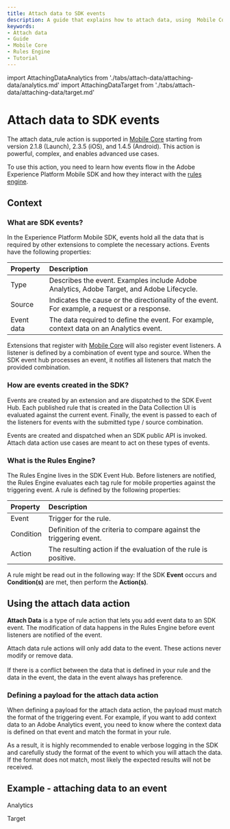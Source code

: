```yaml
---
title: Attach data to SDK events
description: A guide that explains how to attach data, using  Mobile Core, to your Mobile SDK events.
keywords:
- Attach data
- Guide
- Mobile Core
- Rules Engine
- Tutorial
---
```


import AttachingDataAnalytics from './tabs/attach-data/attaching-data/analytics.md'
import AttachingDataTarget from './tabs/attach-data/attaching-data/target.md'

# Attach data to SDK events

The attach data_rule action is supported in [Mobile Core](../../home/base/mobile-core/index.md) starting from version 2.1.8 (Launch), 2.3.5 (iOS), and 1.4.5 (Android). This action is powerful, complex, and enables advanced use cases.

To use this action, you need to learn how events flow in the Adobe Experience Platform Mobile SDK and how they interact with the [rules engine](../../home/base/mobile-core/rules-engine/index.md).

## Context

### What are SDK events?

In the Experience Platform Mobile SDK, events hold all the data that is required by other extensions to complete the necessary actions. Events have the following properties:

| Property | Description |
| :--- | :--- |
| Type | Describes the event. Examples include Adobe Analytics, Adobe Target, and Adobe Lifecycle. |
| Source | Indicates the cause or the directionality of the event. For example, a request or a response. |
| Event data | The data required to define the event. For example, context data on an Analytics event. |

Extensions that register with [Mobile Core](../../home/base/mobile-core/index.md) will also register event listeners. A listener is defined by a combination of event type and source. When the SDK event hub processes an event, it notifies all listeners that match the provided combination.

### How are events created in the SDK?

Events are created by an extension and are dispatched to the SDK Event Hub. Each published rule that is created in the Data Collection UI is evaluated against the current event. Finally, the event is passed to each of the listeners for events with the submitted type / source combination.

<InlineAlert variant="info" slots="text"/>

Events are created and dispatched when an SDK public API is invoked. Attach data action use cases are meant to act on these types of events.

### What is the Rules Engine?

The Rules Engine lives in the SDK Event Hub. Before listeners are notified, the Rules Engine evaluates each tag rule for mobile properties against the triggering event. A rule is defined by the following properties:

| Property | Description |
| :--- | :--- |
| Event | Trigger for the rule. |
| Condition | Definition of the criteria to compare against the triggering event. |
| Action | The resulting action if the evaluation of the rule is positive. |

<InlineAlert variant="info" slots="text"/>

A rule might be read out in the following way: If the SDK **Event** occurs and **Condition(s)** are met, then perform the **Action(s)**.

## Using the attach data action

**Attach Data** is a type of rule action that lets you add event data to an SDK event. The modification of data happens in the Rules Engine before event listeners are notified of the event.

<InlineAlert variant="info" slots="text"/>

Attach data rule actions will only add data to the event. These actions never modify or remove data. <br/><br/> If there is a conflict between the data that is defined in your rule and the data in the event, the data in the event always has preference.

### Defining a payload for the attach data action

When defining a payload for the attach data action, the payload must match the format of the triggering event. For example, if you want to add context data to an Adobe Analytics event, you need to know where the context data is defined on that event and match the format in your rule.

As a result, it is highly recommended to enable verbose logging in the SDK and carefully study the format of the event to which you will attach the data. If the format does not match, most likely the expected results will not be received.

## Example - attaching data to an event

<TabsBlock orientation="horizontal" slots="heading, content" repeat="2"/>

Analytics

<AttachingDataAnalytics/>

Target

<AttachingDataTarget/>
